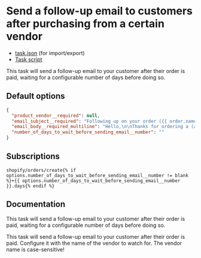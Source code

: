 # Send a follow-up email to customers after purchasing from a certain vendor

* [task.json](../../tasks/send-a-follow-up-email-to-customers-after-purchasing-from-a-certain-vendor.json) (for import/export)
* [Task script](./script.liquid)

This task will send a follow-up email to your customer after their order is paid, waiting for a configurable number of days before doing so.

## Default options

```json
{
  "product_vendor__required": null,
  "email_subject__required": "Following up on your order ({{ order.name }})",
  "email_body__required_multiline": "Hello,\n\nThanks for ordering a (add your vendor!) product from {{ shop.name }}! Here's some important information you need to know...\n\nThanks,\n{{ shop.name }}",
  "number_of_days_to_wait_before_sending_email__number": ""
}
```

## Subscriptions

```liquid
shopify/orders/create{% if options.number_of_days_to_wait_before_sending_email__number != blank %}+{{ options.number_of_days_to_wait_before_sending_email__number }}.days{% endif %}
```

## Documentation

This task will send a follow-up email to your customer after their order is paid, waiting for a configurable number of days before doing so.

This task will send a follow-up email to your customer after their order is paid. Configure it with the name of the vendor to watch for. The vendor name is case-sensitive!
